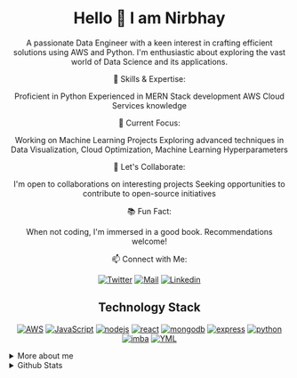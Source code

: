 <div align="center">

# Hello 👋 I am Nirbhay

A passionate Data Engineer with a keen interest in crafting efficient solutions using AWS and Python. I'm enthusiastic about exploring the vast world of Data Science and its applications.

🚀 Skills & Expertise:

Proficient in Python
Experienced in MERN Stack development
AWS Cloud Services knowledge

🌱 Current Focus:

Working on Machine Learning Projects
Exploring advanced techniques in Data Visualization, Cloud Optimization, Machine Learning Hyperparameters

🤝 Let's Collaborate:

I'm open to collaborations on interesting projects
Seeking opportunities to contribute to open-source initiatives

📚 Fun Fact:

When not coding, I'm immersed in a good book. Recommendations welcome!

📫 Connect with Me:

[![Twitter](https://img.shields.io/badge/twitter-blue?style=for-the-badge&logo=twitter&logoColor=white)](https://twitter.com/Nirbhay00704167)
[![Mail](https://img.shields.io/badge/mail-red?style=for-the-badge&logo=gmail&logoColor=white)](mailto:nirc34@gmail.com)
[![Linkedin](https://img.shields.io/badge/linkedin-blue?style=for-the-badge&logo=linkedin&logoColor=white)](https://www.linkedin.com/in/nirbhay-chaplot)

  
## Technology Stack
   

[![AWS](https://img.shields.io/badge/AWS-grey?style=for-the-badge&logo=amazon&logoColor=darkyellow)](#)
[![JavaScript](https://img.shields.io/badge/JavaScript-000000?style=for-the-badge&logo=javascript&logoColor=yellow)](#)
[![nodejs](https://img.shields.io/badge/nodejs-darkgreen?style=for-the-badge&logo=node.js&logoColor=black)](#)
[![react](https://img.shields.io/badge/react-blue?style=for-the-badge&logo=react&logoColor=black)](#)
[![mongodb](https://img.shields.io/badge/mongodb-gray?style=for-the-badge&logo=mongodb&logoColor=green)](#)
[![express](https://img.shields.io/badge/expressjs-red?style=for-the-badge&logo=express&logoColor=white)](#)
[![python](https://img.shields.io/badge/Python-yellow?style=for-the-badge&logo=python&logoColor=blue)](#)
[![imba](https://img.shields.io/badge/imba-grey?style=for-the-badge&logo=scrimba&logoColor=yellow)](#)
[![YML](https://img.shields.io/badge/YAML-000000?style=for-the-badge&logo=yaml&logoColor=red)](#)


</div> 
  
  
<details>
  <summary>More about me</summary>

- 🔭 I’m currently working on code and collaborating
- 🌱 I’m learning how to communicate with other people and bring value to the community
- 👯 I’m looking to collaborate on projects that are open source
- 💬 Ask me about webdevelopment and sports -> Football or Soccer 😂 whatever you prefer
- ⚡ Fun fact: I like sports 😎 and sometimes I do code....

</details>  

<details>
  <summary>Github Stats</summary>
  <p></p>
  
  <img width=48% src="https://github-readme-stats.vercel.app/api?username=nirbhay12345&count_private=true&theme=cobalt"/> &nbsp;&nbsp;
  <img width=47% src="https://github-readme-stats.vercel.app/api/top-langs/?username=nirbhay12345&layout=compact&theme=cobalt&hide=verilog,php,ejs,hack"/> 

</details>  


